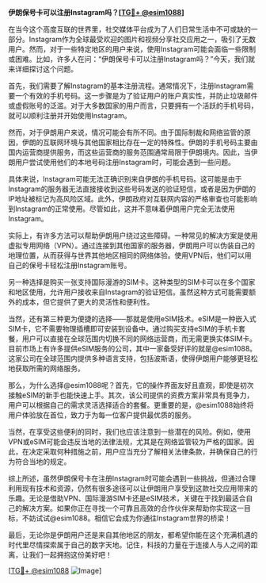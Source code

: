 **伊朗保号卡可以注册Instagram吗？[[TG💪+ @esim1088](https://t.me/s/esim1088)]**

在当今这个高度互联的世界里，社交媒体平台成为了人们日常生活中不可或缺的一部分。Instagram作为全球最受欢迎的图片和视频分享社交应用之一，吸引了无数用户。然而，对于一些特定地区的用户来说，使用Instagram可能会面临一些限制或困难。比如，许多人在问：“伊朗保号卡可以注册Instagram吗？”今天，我们就来详细探讨这个问题。

首先，我们需要了解Instagram的基本注册流程。通常情况下，注册Instagram需要一个有效的手机号码。这一步骤是为了验证用户的账户真实性，并防止垃圾邮件或虚假账号的泛滥。对于大多数国家的用户而言，只要拥有一个活跃的手机号码，就可以顺利注册并开始使用Instagram。

然而，对于伊朗用户来说，情况可能会有所不同。由于国际制裁和网络监管的原因，伊朗的互联网环境与其他国家相比存在一定的特殊性。伊朗的手机号码主要由国内运营商提供服务，而这些运营商的服务范围通常局限于伊朗境内。因此，当伊朗用户尝试使用他们的本地号码注册Instagram时，可能会遇到一些问题。

具体来说，Instagram可能无法正确识别来自伊朗的手机号码。这可能是由于Instagram的服务器无法直接接收到这些号码发送的验证短信，或者是因为伊朗的IP地址被标记为高风险区域。此外，伊朗政府对互联网内容的严格审查也可能影响到Instagram的正常使用。尽管如此，这并不意味着伊朗用户完全无法使用Instagram。

实际上，有许多方法可以帮助伊朗用户绕过这些障碍。一种常见的解决方案是使用虚拟专用网络（VPN）。通过连接到其他国家的服务器，伊朗用户可以伪装自己的地理位置，从而获得与世界其他地区相同的网络体验。使用VPN后，他们可以用自己的保号卡轻松注册Instagram账号。

另一种选择是购买一张支持国际漫游的SIM卡。这种类型的SIM卡可以在多个国家和地区使用，允许用户接收来自Instagram的验证短信。虽然这种方式可能需要额外的成本，但它提供了更大的灵活性和便利性。

当然，还有第三种更为便捷的选择——那就是使用eSIM技术。eSIM是一种嵌入式SIM卡，它不需要物理插槽即可安装到设备中。通过购买支持eSIM的手机卡套餐，用户可以直接在全球范围内切换不同的网络运营商，而无需更换实体SIM卡。目前市场上有许多提供eSIM服务的公司，其中一家备受好评的就是@esim1088。这家公司在全球范围内提供多种语言支持，包括波斯语，使得伊朗用户能够更轻松地获取所需的网络服务。

那么，为什么选择@esim1088呢？首先，它的操作界面友好且直观，即使是初次接触eSIM的新手也能快速上手。其次，该公司提供的资费方案非常具有竞争力，用户可以根据自己的需求灵活选择适合的套餐。更重要的是，@esim1088始终将用户体验放在首位，致力于为每一位客户提供最优质的服务。

当然，在享受这些便利的同时，我们也应该注意到一些潜在的风险。例如，使用VPN或eSIM可能会违反当地的法律法规，尤其是在网络监管较为严格的国家。因此，在决定采取何种措施之前，用户应当充分了解相关法律条款，并确保自己的行为符合当地的规定。

综上所述，虽然伊朗保号卡在注册Instagram时可能会遇到一些挑战，但通过合理利用现有技术和资源，仍然有很多途径可以让伊朗用户享受到这款社交应用带来的乐趣。无论是借助VPN、国际漫游SIM卡还是eSIM技术，关键在于找到最适合自己的解决方案。如果你正在寻找一个可靠且高效的合作伙伴来帮助你实现这一目标，不妨试试@esim1088。相信它会成为你通往Instagram世界的桥梁！

最后，无论你是伊朗用户还是来自其他地区的朋友，都希望你能在这个充满机遇的时代里尽情探索属于自己的数字天地。记住，科技的力量在于连接人与人之间的距离，让我们一起拥抱这份美好吧！

[[TG💪+ @esim1088](https://t.me/s/esim1088) ![Image](https://i.postimg.cc/4NQfJmqS/Snipaste-2025-05-13-00-14-12.png)]